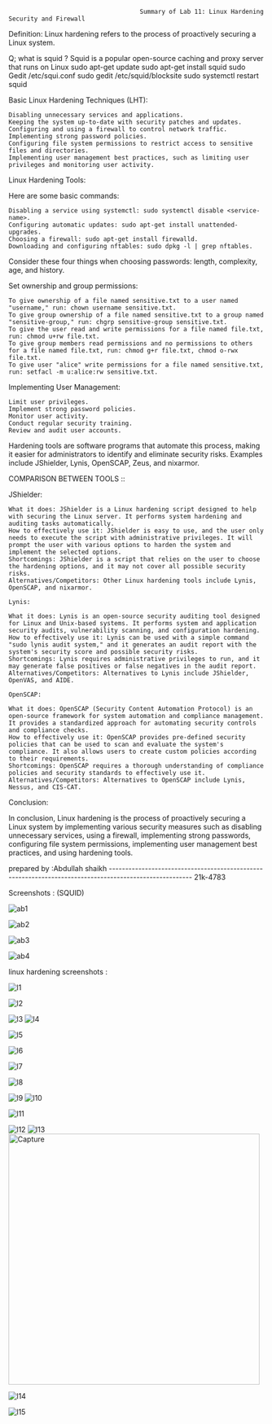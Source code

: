                                         Summary of Lab 11: Linux Hardening Security and Firewall

Definition: Linux hardening refers to the process of proactively securing a Linux system.

Q; what is squid ? 
Squid is a popular open-source caching and proxy server that runs on Linux
sudo apt-get update
sudo apt-get install squid
sudo Gedit /etc/squi.conf
sudo gedit /etc/squid/blocksite
sudo systemctl restart squid


Basic Linux Hardening Techniques (LHT):

    Disabling unnecessary services and applications.
    Keeping the system up-to-date with security patches and updates.
    Configuring and using a firewall to control network traffic.
    Implementing strong password policies.
    Configuring file system permissions to restrict access to sensitive files and directories.
    Implementing user management best practices, such as limiting user privileges and monitoring user activity.

Linux Hardening Tools:

Here are some basic commands:

    Disabling a service using systemctl: sudo systemctl disable <service-name>.
    Configuring automatic updates: sudo apt-get install unattended-upgrades.
    Choosing a firewall: sudo apt-get install firewalld.
    Downloading and configuring nftables: sudo dpkg -l | grep nftables.

Consider these four things when choosing passwords: length, complexity, age, and history.

Set ownership and group permissions:

    To give ownership of a file named sensitive.txt to a user named "username," run: chown username sensitive.txt.
    To give group ownership of a file named sensitive.txt to a group named "sensitive-group," run: chgrp sensitive-group sensitive.txt.
    To give the user read and write permissions for a file named file.txt, run: chmod u+rw file.txt.
    To give group members read permissions and no permissions to others for a file named file.txt, run: chmod g+r file.txt, chmod o-rwx file.txt.
    To give user "alice" write permissions for a file named sensitive.txt, run: setfacl -m u:alice:rw sensitive.txt.

Implementing User Management:

    Limit user privileges.
    Implement strong password policies.
    Monitor user activity.
    Conduct regular security training.
    Review and audit user accounts.

Hardening tools are software programs that automate this process, making it easier for administrators to identify and eliminate security risks. Examples include JShielder, Lynis, OpenSCAP, Zeus, and nixarmor.



COMPARISON BETWEEN TOOLS ::

   JShielder:

    What it does: JShielder is a Linux hardening script designed to help with securing the Linux server. It performs system hardening and auditing tasks automatically.
    How to effectively use it: JShielder is easy to use, and the user only needs to execute the script with administrative privileges. It will prompt the user with various options to harden the system and implement the selected options.
    Shortcomings: JShielder is a script that relies on the user to choose the hardening options, and it may not cover all possible security risks.
    Alternatives/Competitors: Other Linux hardening tools include Lynis, OpenSCAP, and nixarmor.

    Lynis:

    What it does: Lynis is an open-source security auditing tool designed for Linux and Unix-based systems. It performs system and application security audits, vulnerability scanning, and configuration hardening.
    How to effectively use it: Lynis can be used with a simple command "sudo lynis audit system," and it generates an audit report with the system's security score and possible security risks.
    Shortcomings: Lynis requires administrative privileges to run, and it may generate false positives or false negatives in the audit report.
    Alternatives/Competitors: Alternatives to Lynis include JShielder, OpenVAS, and AIDE.

    OpenSCAP:

    What it does: OpenSCAP (Security Content Automation Protocol) is an open-source framework for system automation and compliance management. It provides a standardized approach for automating security controls and compliance checks.
    How to effectively use it: OpenSCAP provides pre-defined security policies that can be used to scan and evaluate the system's compliance. It also allows users to create custom policies according to their requirements.
    Shortcomings: OpenSCAP requires a thorough understanding of compliance policies and security standards to effectively use it.
    Alternatives/Competitors: Alternatives to OpenSCAP include Lynis, Nessus, and CIS-CAT.
    
    
Conclusion:

In conclusion, Linux hardening is the process of proactively securing a Linux system by implementing various security measures such as disabling unnecessary services, using a firewall, implementing strong passwords, configuring file system permissions, implementing user management best practices, and using hardening tools.



prepared by :Abdullah shaikh ------------------------------------------------------------------------------------------------------- 21k-4783 





Screenshots :
                                                                (SQUID)
                                                                
![ab1](https://user-images.githubusercontent.com/123714247/234627543-122f404e-8bd4-4d4f-b5e7-f6f2f397f766.png)

![ab2](https://user-images.githubusercontent.com/123714247/234627552-91c12ea8-cda5-493f-a518-57b103d0fef5.png)

![ab3](https://user-images.githubusercontent.com/123714247/234627581-d4ec86a5-caf8-46db-9e34-26f1f4c7f5dd.png)

![ab4](https://user-images.githubusercontent.com/123714247/234627599-f3bc9419-c1e1-46fa-94cf-e3572b97f51a.png)



linux hardening screenshots :

![l1](https://user-images.githubusercontent.com/123714247/234642832-f8ca766a-2919-41a4-80bf-ee072032cdda.png)



![l2](https://user-images.githubusercontent.com/123714247/234642861-f65caaae-3fb0-4302-8c39-5977e6e67104.png)

![l3](https://user-images.githubusercontent.com/123714247/234642907-eaeebb8d-046b-407f-843b-62ee6a6ca9e5.png)
![l4](https://user-images.githubusercontent.com/123714247/234642958-fda09659-4e4f-4dad-bfd8-86f108d99bc0.png)


![l5](https://user-images.githubusercontent.com/123714247/234642966-75f5a670-7ec7-4627-9d4e-cd01bfba9bff.png)


![l6](https://user-images.githubusercontent.com/123714247/234643015-9269397e-9d1a-4894-bc90-54419c76e632.png)

![l7](https://user-images.githubusercontent.com/123714247/234643031-b8d78b8b-f2ad-42e6-be5d-3d0d6e83c16b.png)

![l8](https://user-images.githubusercontent.com/123714247/234643047-18aaa9fb-348a-4100-9076-8c44ac287174.png)

![l9](https://user-images.githubusercontent.com/123714247/234643101-e40f4118-769e-4afe-8e85-1aeaaa1a4e75.png)
![l10](https://user-images.githubusercontent.com/123714247/234643107-d4c92575-95fb-40f0-8d74-a5e24f02caf6.png)

![l11](https://user-images.githubusercontent.com/123714247/234643120-4af3a35f-ae1a-42cb-81f9-b85a80b4cb4f.png)

![l12](https://user-images.githubusercontent.com/123714247/234643136-85d21c20-2a07-4680-b30b-09b58f36eb4e.png)
![l13](https://user-images.githubusercontent.com/123714247/234643148-fe274f47-8153-4497-9591-0f09b9b5efda.png)
<img width="493" alt="Capture" src="https://user-images.githubusercontent.com/123714247/234655332-b90ba3d1-8ef6-4e42-93c0-88670aa3841e.PNG">


![l14](https://user-images.githubusercontent.com/123714247/234643160-26ae62a4-ea71-4fa1-a6bf-9c8859ae55e0.png)

![l15](https://user-images.githubusercontent.com/123714247/234643167-92ff3ffa-6f6e-4d32-a0b2-104e86e7d3de.png)




